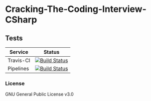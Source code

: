 # Cracking-The-Coding-Interview-CSharp 

## Tests

| Service   | Status |
|-----------|--------|
| Travis-CI | [![Build Status](https://travis-ci.org/TVilaboa/Cracking-The-Coding-Interview-CSharp.svg?branch=master)](https://travis-ci.org/TVilaboa/Cracking-The-Coding-Interview-CSharp)
| Pipelines | [![Build Status](https://dev.azure.com/TLVilaboa/Cracking%20The%20Coding%20Interview%20CSharp/_apis/build/status/TVilaboa.Cracking-The-Coding-Interview-CSharp)](https://dev.azure.com/TLVilaboa/Cracking%20The%20Coding%20Interview%20CSharp/_build/latest?definitionId=1)


### License ###

GNU General Public License v3.0

